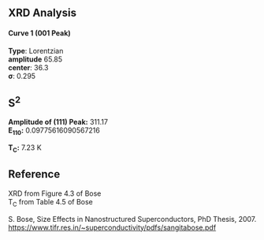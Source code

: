 ## XRD Analysis

#### Curve 1 (001 Peak)
**Type**: Lorentzian\
**amplitude** 65.85\
**center**: 36.3\
**σ**: 0.295



## S<sup>2</sup>

**Amplitude of (111) Peak:** 311.17\
**E<sub>110</sub>:** 0.09775616090567216




**T<sub>C</sub>:**  7.23 K


## Reference

XRD from Figure 4.3 of Bose\
T<sub>C</sub> from Table 4.5 of Bose



S. Bose, Size Effects in Nanostructured Superconductors, PhD Thesis, 2007.
https://www.tifr.res.in/~superconductivity/pdfs/sangitabose.pdf